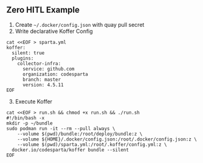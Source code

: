 ## Zero HITL Example
  1. Create `~/.docker/config.json` with quay pull secret
  2. Write declarative Koffer Config
```
cat <<EOF > sparta.yml
koffer:
  silent: true
  plugins:
    collector-infra:
      service: github.com
      organization: codesparta
      branch: master
      version: 4.5.11
EOF
```
  3. Execute Koffer
```
cat <<EOF > run.sh && chmod +x run.sh && ./run.sh
#!/bin/bash -x
mkdir -p ~/bundle
sudo podman run -it --rm --pull always \
    --volume $(pwd)/bundle:/root/deploy/bundle:z \
    --volume ${HOME}/.docker/config.json:/root/.docker/config.json:z \
    --volume $(pwd)/sparta.yml:/root/.koffer/config.yml:z \
  docker.io/codesparta/koffer bundle --silent
EOF
```
